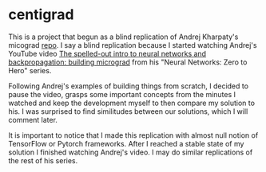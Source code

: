 # centigrad

This is a project that begun as a blind replication of Andrej Kharpaty's micograd [repo](https://github.com/karpathy/micrograd/tree/master). I say a blind replication because I started watching Andrej's YouTube video [The spelled-out intro to neural networks and backpropagation: building micrograd](https://www.youtube.com/watch?v=VMj-3S1tku0&list=PLAqhIrjkxbuWI23v9cThsA9GvCAUhRvKZ) from his "Neural Networks: Zero to Hero" series.

Following Andrej's examples of building things from scratch, I decided to pause the video, grasps some important concepts from the minutes I watched and keep the development myself to then compare my solution to his. I was surprised to find similitudes between our solutions, which I will comment later.

It is important to notice that I made this replication with almost null notion of TensorFlow or Pytorch frameworks. After I reached a stable state of my solution I finished watching Andrej's video. I may do similar replications of the rest of his series.